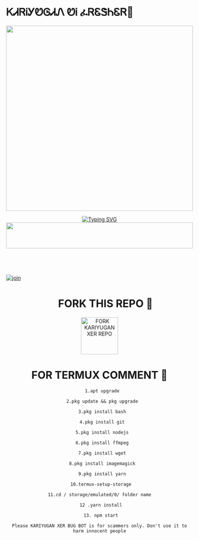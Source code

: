 # ᏦᏗᏒᎥᎩᏬᎶᏗᏁ ᏬᎥ ፈᏒᏋᏕᏂᏋᏒ🌟
<img src="https://ik.imagekit.io/eypz/1728217952540_5UrCFwSZG.png" height="500" width="100%">

<p align="center">
<a href="https://git.io/typing-svg"><img src="https://readme-typing-svg.demolab.com?font=Fira+Code&weight=200&size=22&pause=2000&color=FF00FF&width=435&lines=ㅤㅤㅤㅤ𝙆𝘼𝙍𝙄𝙔𝙐𝙂𝘼𝙉+𝙓𝙀𝙍+𝘽𝙐𝙂+𝘽𝙊𝙏" alt="Typing SVG" /></a>



<img src="https://i.imgur.com/dBaSKWF.gif" height="70" width="100%">
ㅤㅤㅤㅤㅤㅤㅤㅤㅤㅤㅤㅤㅤㅤㅤㅤㅤ
ㅤㅤㅤㅤㅤㅤㅤㅤㅤㅤㅤㅤㅤㅤㅤㅤㅤ
ㅤ

ㅤㅤㅤ
    <br>
<br>
  [![join](https://github.com/Alien-alfa/PublicBot/blob/main/wlogo.svg.png)](https://chat.whatsapp.com/DVK3GiA43iv5H3mjXtM8hV)
  <div align="center">


#  ㅤ   FORK THIS REPO 🌟
 
 <a href="https://github.com/akkuzx3/KARIYUGAN-SER-"><img src="https://img.shields.io/badge/Fork%20Repo-black" alt="FORK KARIYUGAN XER REPO" width="100"></a>


 #  FOR TERMUX COMMENT 🌟

 

      1.apt upgrade

      2.pkg update && pkg upgrade

      3.pkg install bash

      4.pkg install git

      5.pkg install nodejs

      6.pkg install ffmpeg

      7.pkg install wget

      8.pkg install imagemagick

      9.pkg install yarn

     10.termux-setup-storage

     11.cd / storage/emulated/0/ folder name 
 
     12 .yarn install
 
     13. npm start

`Please KARIYUGAN XER BUG BOT is for scammers only. Don't use it to harm innocent people`
